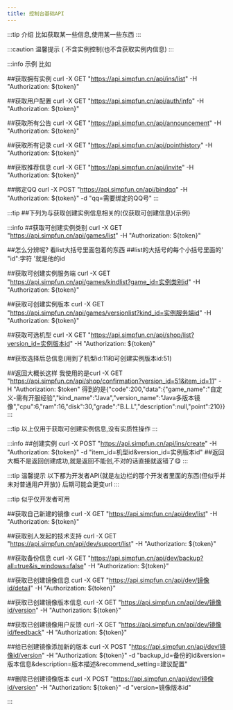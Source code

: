 ```yaml
---
title: 控制台基础API
---
```

:::tip 介绍
比如获取某一些信息,使用某一些东西
:::

:::caution 温馨提示 (
不含实例控制(也不含获取实例内信息)
:::

:::info 示例
比如

##获取拥有实例
curl -X GET "https://api.simpfun.cn/api/ins/list" -H "Authorization: ${token}"

##获取用户配置
curl -X GET "https://api.simpfun.cn/api/auth/info" -H "Authorization: ${token}"

##获取所有公告
curl -X GET "https://api.simpfun.cn/api/announcement" -H "Authorization: ${token}"

##获取所有记录
curl -X GET "https://api.simpfun.cn/api/pointhistory" -H "Authorization: ${token}"

##获取推荐信息
curl -X GET "https://api.simpfun.cn/api/invite" -H "Authorization: ${token}"

##绑定QQ
curl -X POST "https://api.simpfun.cn/api/bindqq" -H "Authorization: ${token}" -d "qq=需要绑定的QQ号"
:::

:::tip
##下列为与获取创建实例信息相关的(仅获取可创建信息){示例}

:::info
##获取可创建实例类别
curl -X GET "https://api.simpfun.cn/api/games/list" -H "Authorization: ${token}"

##怎么分辨呢?
看list大括号里面包着的东西
##list的大括号的每个小括号里面的' "id":字符 '就是他的id

##获取可创建实例服务端
curl -X GET "https://api.simpfun.cn/api/games/kindlist?game_id=实例类别id" -H "Authorization: ${token}"

##获取可创建实例版本
curl -X GET "https://api.simpfun.cn/api/games/versionlist?kind_id=实例服务端id" -H "Authorization: ${token}"

##获取可选机型
curl -X GET "https://api.simpfun.cn/api/shop/list?version_id=实例版本id" -H "Authorization: ${token}"

##获取选择后总信息(用到了机型id:11和可创建实例版本id:51)

##返回大概长这样
我使用的是curl -X GET "https://api.simpfun.cn/api/shop/confirmation?version_id=51&item_id=11" -H "Authorization: $token"
得到的是{"code":200,"data":{"game_name":"自定义-需有开服经验","kind_name":"Java","version_name":"Java多版本镜像","cpu":6,"ram":16,"disk":30,"grade":"B.L.L","description":null,"point":210}}
:::

:::tip
以上仅用于获取可创建实例信息,没有实质性操作
:::

:::info
##创建实例
curl -X POST "https://api.simpfun.cn/api/ins/create" -H "Authorization: ${token}" -d "item_id=机型id&version_id=实例版本id"
##返回大概不是返回创建成功,就是返回不能创,不对的话直接就返错了😋
:::

:::tip 温馨提示
以下都为开发者API{就是左边栏的那个开发者里面的东西(但似乎并未对普通用户开放)}
后期可能会更变url
:::

:::tip 似乎仅开发者可用

##获取自己新建的镜像
curl -X GET "https://api.simpfun.cn/api/dev/list" -H "Authorization: ${token}"

##获取别人发起的技术支持
curl -X GET "https://api.simpfun.cn/api/dev/support/list" -H "Authorization: ${token}"

##获取备份信息
curl -X GET "https://api.simpfun.cn/api/dev/backup?all=true&is_windows=false" -H "Authorization: ${token}"

##获取已创建镜像信息
curl -X GET "https://api.simpfun.cn/api/dev/镜像id/detail" -H "Authorization: ${token}"

##获取已创建镜像版本信息
curl -X GET "https://api.simpfun.cn/api/dev/镜像id/version" -H "Authorization: ${token}"

##获取已创建镜像用户反馈
curl -X GET "https://api.simpfun.cn/api/dev/镜像id/feedback" -H "Authorization: ${token}"

##给已创建镜像添加新的版本
curl -X POST "https://api.simpfun.cn/api/dev/镜像id/version" -H "Authorization: ${token}" -d "backup_id=备份的id&version=版本信息&description=版本描述&recommend_setting=建议配置"

##删除已创建镜像版本
curl -X POST "https://api.simpfun.cn/api/dev/镜像id/version" -H "Authorization: ${token}" -d "version=镜像版本id"

:::
